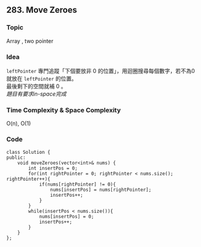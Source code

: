 ##  283. Move Zeroes

### Topic
Array , two pointer

### Idea
`leftPointer` 專門追蹤「下個要放非 0 的位置」，用迴圈搜尋每個數字，若不為0就放在 `leftPointer` 的位置。  
最後剩下的空間就補 0 。  
*題目有要求in-space完成*

### Time Complexity & Space Complexity
O(n), O(1)

### Code
```
class Solution {
public:
    void moveZeroes(vector<int>& nums) {
        int insertPos = 0;
        for(int rightPointer = 0; rightPointer < nums.size(); rightPointer++){
            if(nums[rightPointer] != 0){
                nums[insertPos] = nums[rightPointer];
                insertPos++;
            }
        }
        while(insertPos < nums.size()){
            nums[insertPos] = 0;
            insertPos++;
        }
    }
};
```
